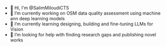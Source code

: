 - 👋  Hi, I'm @SalimMiloudiCTS
- 🔭 I’m currently working on OSM data quality assessment using machine ann deep learning models
- 🌱 I’m currently learning designing, building and fine-tuning LLMs for Vision
- 🤔 I’m looking for help with finding research gaps and publishing novel works

